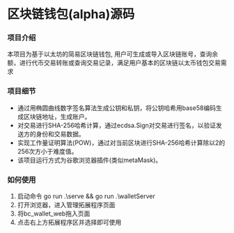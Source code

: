 # 区块链钱包(alpha)源码

### 项目介绍

本项目为基于以太坊的简易区块链钱包, 用户可生成或导入区块链账号，查询余额，进行代币交易转账或查询交易记录，满足用户基本的区块链以太币钱包交易需求

### 项目细节

- 通过用椭圆曲线数字签名算法生成公钥和私钥，将公钥哈希用base58编码生成区块链地址，生成账户。
- 对交易进行SHA-256哈希计算，通过ecdsa.Sign对交易进行签名，以验证发送方的身份和交易数据。
- 实现工作量证明算法(POW)，通过对当前区块进行SHA-256哈希计算除以2的256次方小于难度值。
- 该项目运行方式为谷歌浏览器插件(类似metaMask)。

### 如何使用

1. 启动命令 go run .\serve && go run .\walletServer
2. 打开浏览器，进入管理拓展程序页面
3. 将bc_wallet_web拖入页面
4. 点击右上方拓展程序区并选择即可使用